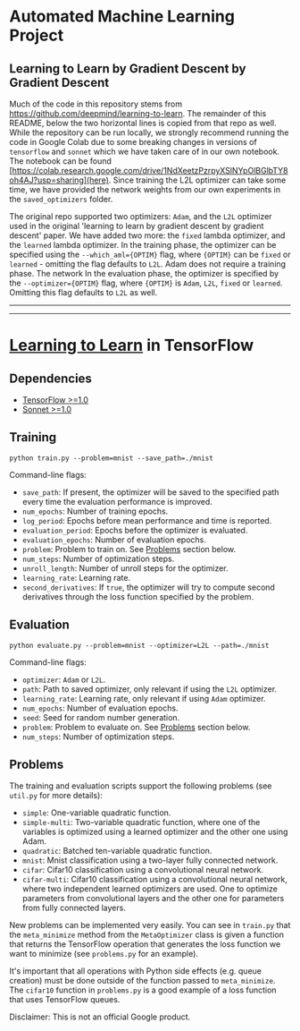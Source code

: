 # Automated Machine Learning Project
## Learning to Learn by Gradient Descent by Gradient Descent
Much of the code in this repository stems from https://github.com/deepmind/learning-to-learn. The remainder of this README, below the two horizontal lines is copied from that repo as well. While the repository can be run locally, we strongly recommend running the code in Google Colab due to some breaking changes in versions of `tensorflow` and `sonnet` which we have taken care of in our own notebook. The notebook can be found [https://colab.research.google.com/drive/1NdXeetzPzrpyXSlNYpOlBGlbTY8oh4AJ?usp=sharing](here). Since training the L2L optimizer can take some time, we have provided the network weights from our own experiments in the `saved_optimizers` folder.

The original repo supported two optimizers: `Adam`, and the `L2L` optimizer used in the original 'learning to learn by gradient descent by gradient descent' paper. We have added two more: the `fixed` lambda optimizer, and the `learned` lambda optimizer. In the training phase, the optimizer can be specified using the `--which_aml={OPTIM}` flag, where `{OPTIM}` can be `fixed` or `learned` - omitting the flag defaults to `L2L`. Adam does not require a training phase. The network  In the evaluation phase, the optimizer is specified by the `--optimizer={OPTIM}` flag, where `{OPTIM}` is `Adam`, `L2L`, `fixed` or `learned`. Omitting this flag defaults to `L2L` as well. 

---

---


# [Learning to Learn](https://arxiv.org/abs/1606.04474) in TensorFlow


## Dependencies

* [TensorFlow >=1.0](https://www.tensorflow.org/)
* [Sonnet >=1.0](https://github.com/deepmind/sonnet)


## Training

```
python train.py --problem=mnist --save_path=./mnist
```

Command-line flags:

* `save_path`: If present, the optimizer will be saved to the specified path
    every time the evaluation performance is improved.
* `num_epochs`: Number of training epochs.
* `log_period`: Epochs before mean performance and time is reported.
* `evaluation_period`: Epochs before the optimizer is evaluated.
* `evaluation_epochs`: Number of evaluation epochs.
* `problem`: Problem to train on. See [Problems](#problems) section below.
* `num_steps`: Number of optimization steps.
* `unroll_length`: Number of unroll steps for the optimizer.
* `learning_rate`: Learning rate.
* `second_derivatives`: If `true`, the optimizer will try to compute second
    derivatives through the loss function specified by the problem.


## Evaluation

```
python evaluate.py --problem=mnist --optimizer=L2L --path=./mnist
```

Command-line flags:

* `optimizer`: `Adam` or `L2L`.
* `path`: Path to saved optimizer, only relevant if using the `L2L` optimizer.
* `learning_rate`: Learning rate, only relevant if using `Adam` optimizer.
* `num_epochs`: Number of evaluation epochs.
* `seed`: Seed for random number generation.
* `problem`: Problem to evaluate on. See [Problems](#problems) section below.
* `num_steps`: Number of optimization steps.


## Problems

The training and evaluation scripts support the following problems (see
`util.py` for more details):

* `simple`: One-variable quadratic function.
* `simple-multi`: Two-variable quadratic function, where one of the variables
    is optimized using a learned optimizer and the other one using Adam.
* `quadratic`: Batched ten-variable quadratic function.
* `mnist`: Mnist classification using a two-layer fully connected network.
* `cifar`: Cifar10 classification using a convolutional neural network.
* `cifar-multi`: Cifar10 classification using a convolutional neural network,
    where two independent learned optimizers are used. One to optimize
    parameters from convolutional layers and the other one for parameters from
    fully connected layers.


New problems can be implemented very easily. You can see in `train.py` that
the `meta_minimize` method from the `MetaOptimizer` class is given a function
that returns the TensorFlow operation that generates the loss function we want
to minimize (see `problems.py` for an example).

It's important that all operations with Python side effects (e.g. queue
creation) must be done outside of the function passed to `meta_minimize`. The
`cifar10` function in `problems.py` is a good example of a loss function that
uses TensorFlow queues.


Disclaimer: This is not an official Google product.
